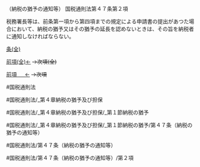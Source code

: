 （納税の猶予の通知等）
国税通則法第４７条第２項

税務署長等は、前条第一項から第四項までの規定による申請書の提出があつた場合において、納税の猶予又はその猶予の延長を認めないときは、その旨を納税者に通知しなければならない。

[条(全)](国税通則法＿＿＿＿＿第４７条_.md)

[前項(全)←](国税通則法＿＿＿＿＿第４７条第１項_.md)  ~~→次項(全)~~

[前項 　 ←](国税通則法＿＿＿＿＿第４７条第１項.md)  ~~→次項~~



#国税通則法

#国税通則法/_第４章納税の猶予及び担保

#国税通則法/_第４章納税の猶予及び担保/_第１節納税の猶予

#国税通則法/_第４章納税の猶予及び担保/_第１節納税の猶予/第４７条（納税の猶予の通知等）

#国税通則法/第４７条（納税の猶予の通知等）

#国税通則法/第４７条（納税の猶予の通知等）/第２項

